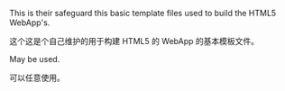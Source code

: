 This is their safeguard this basic template files used to build the HTML5 WebApp's.

这个这是个自己维护的用于构建 HTML5 的 WebApp 的基本模板文件。

May be used.

可以任意使用。
